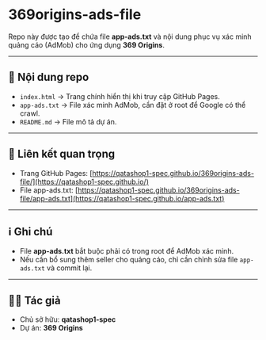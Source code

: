 # 369origins-ads-file

Repo này được tạo để chứa file **app-ads.txt** và nội dung phục vụ xác minh quảng cáo (AdMob) cho ứng dụng **369 Origins**.

---

## 📂 Nội dung repo
- `index.html` → Trang chính hiển thị khi truy cập GitHub Pages.
- `app-ads.txt` → File xác minh AdMob, cần đặt ở root để Google có thể crawl.
- `README.md` → File mô tả dự án.

---

## 🔗 Liên kết quan trọng
- Trang GitHub Pages: [https://qatashop1-spec.github.io/369origins-ads-file/](https://qatashop1-spec.github.io/)
- File app-ads.txt: [https://qatashop1-spec.github.io/369origins-ads-file/app-ads.txt](https://qatashop1-spec.github.io/app-ads.txt)

---

## ℹ️ Ghi chú
- File **app-ads.txt** bắt buộc phải có trong root để AdMob xác minh.  
- Nếu cần bổ sung thêm seller cho quảng cáo, chỉ cần chỉnh sửa file `app-ads.txt` và commit lại.

---

## 👨‍💻 Tác giả
- Chủ sở hữu: **qatashop1-spec**
- Dự án: **369 Origins**
